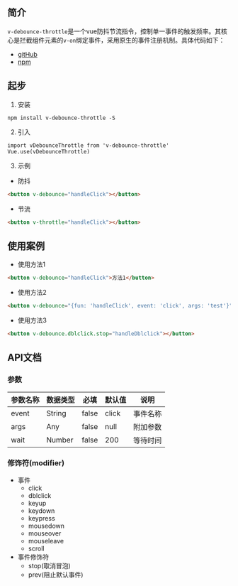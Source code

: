 ## 简介
`v-debounce-throttle`是一个vue防抖节流指令，控制单一事件的触发频率。其核心是拦截组件元素的`v-on`绑定事件，采用原生的事件注册机制。具体代码如下：
- [gitHub](https://github.com/gerryli0214/vue-directives)
- [npm](https://www.npmjs.com/package/v-debounce-throttle)

## 起步
1. 安装
```shell script
npm install v-debounce-throttle -S
```
2. 引入
```ecmascript 6
import vDebounceThrottle from 'v-debounce-throttle'
Vue.use(vDebounceThrottle)
```
3. 示例
- 防抖
```html
<button v-debounce="handleClick"></button>
```
- 节流
```html
<button v-throttle="handleClick"></button>
```

## 使用案例
- 使用方法1
```html
<button v-debounce="handleClick">方法1</button>
```
- 使用方法2
```html
<button v-debounce="{fun: 'handleClick', event: 'click', args: 'test'}"></button>
```
- 使用方法3
```html
<button v-debounce.dblclick.stop="handleDblclick"></button>
```

## API文档

### 参数
| 参数名称 | 数据类型 | 必填 | 默认值 | 说明 |
| --- | --- | --- | --- | --- |
| event | String | false | click | 事件名称 |
| args | Any | false | null | 附加参数 |
| wait | Number | false | 200 | 等待时间 |

### 修饰符(modifier)
- 事件
    - click
    - dblclick
    - keyup
    - keydown
    - keypress
    - mousedown
    - mouseover
    - mouseleave
    - scroll
- 事件修饰符
    - stop(取消冒泡)
    - prev(阻止默认事件)

